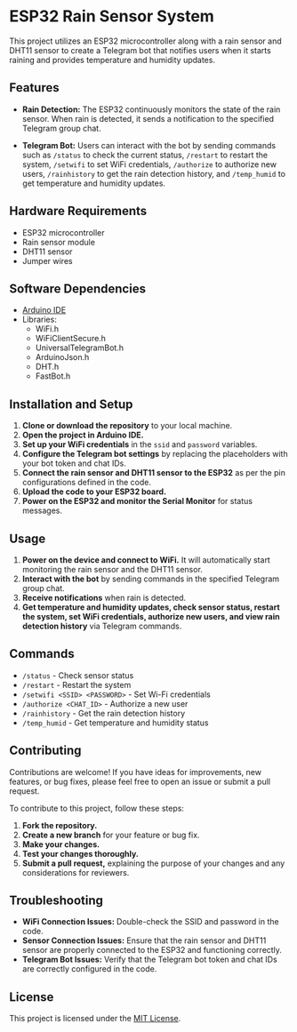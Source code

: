 # ESP32 Rain Sensor System

This project utilizes an ESP32 microcontroller along with a rain sensor and DHT11 sensor to create a Telegram bot that notifies users when it starts raining and provides temperature and humidity updates.

## Features

- **Rain Detection:** The ESP32 continuously monitors the state of the rain sensor. When rain is detected, it sends a notification to the specified Telegram group chat.
  
- **Telegram Bot:** Users can interact with the bot by sending commands such as `/status` to check the current status, `/restart` to restart the system, `/setwifi` to set WiFi credentials, `/authorize` to authorize new users, `/rainhistory` to get the rain detection history, and `/temp_humid` to get temperature and humidity updates.

## Hardware Requirements

- ESP32 microcontroller
- Rain sensor module
- DHT11 sensor
- Jumper wires

## Software Dependencies

- [Arduino IDE](https://www.arduino.cc/en/software)
- Libraries:
  - WiFi.h
  - WiFiClientSecure.h
  - UniversalTelegramBot.h
  - ArduinoJson.h
  - DHT.h
  - FastBot.h

## Installation and Setup

1. **Clone or download the repository** to your local machine.
2. **Open the project in Arduino IDE.**
3. **Set up your WiFi credentials** in the `ssid` and `password` variables.
4. **Configure the Telegram bot settings** by replacing the placeholders with your bot token and chat IDs.
5. **Connect the rain sensor and DHT11 sensor to the ESP32** as per the pin configurations defined in the code.
6. **Upload the code to your ESP32 board.**
7. **Power on the ESP32 and monitor the Serial Monitor** for status messages.

## Usage

1. **Power on the device and connect to WiFi.** It will automatically start monitoring the rain sensor and the DHT11 sensor.
2. **Interact with the bot** by sending commands in the specified Telegram group chat.
3. **Receive notifications** when rain is detected.
4. **Get temperature and humidity updates, check sensor status, restart the system, set WiFi credentials, authorize new users, and view rain detection history** via Telegram commands.

## Commands

- `/status` - Check sensor status
- `/restart` - Restart the system
- `/setwifi <SSID> <PASSWORD>` - Set Wi-Fi credentials
- `/authorize <CHAT_ID>` - Authorize a new user
- `/rainhistory` - Get the rain detection history
- `/temp_humid` - Get temperature and humidity status

## Contributing

Contributions are welcome! If you have ideas for improvements, new features, or bug fixes, please feel free to open an issue or submit a pull request.

To contribute to this project, follow these steps:

1. **Fork the repository.**
2. **Create a new branch** for your feature or bug fix.
3. **Make your changes.**
4. **Test your changes thoroughly.**
5. **Submit a pull request,** explaining the purpose of your changes and any considerations for reviewers.

## Troubleshooting

- **WiFi Connection Issues:** Double-check the SSID and password in the code.
- **Sensor Connection Issues:** Ensure that the rain sensor and DHT11 sensor are properly connected to the ESP32 and functioning correctly.
- **Telegram Bot Issues:** Verify that the Telegram bot token and chat IDs are correctly configured in the code.

## License

This project is licensed under the [MIT License](LICENSE).